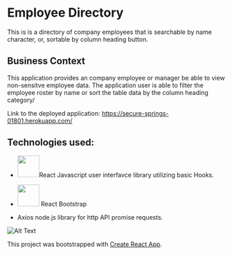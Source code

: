 # Employee Directory

This is is a directory of company employees that is searchable by name character, or, sortable by column heading button. 

## Business Context

This application provides an company employee or manager be able to view non-sensitve employee data. The application user is able to filter the employee roster by name or sort the table data by the column heading category/ 

Link to the deployed application: https://secure-springs-01801.herokuapp.com/ 
## Technologies used:
* <img src="https://upload.wikimedia.org/wikipedia/commons/thumb/a/a7/React-icon.svg/1280px-React-icon.svg.png" width=50px height=auto>React Javascript user interfavce library utilizing basic Hooks. 

* <img src="https://encrypted-tbn0.gstatic.com/images?q=tbn%3AANd9GcTzGxyvwAPXQwTMado_3FgMdevhrw_UAzD2bYIH2h891TbqTXPO&usqp=CAU" width=50px height=auto> React Bootstrap

* Axios node.js library for http API promise requests. 


![Alt Text](https://github.com/TravisGuillory/EmployeeDirectoryReact/raw/master/assets/empoyee-directory-react.gif)





This project was bootstrapped with [Create React App](assets/employee-directory-react.gif).




